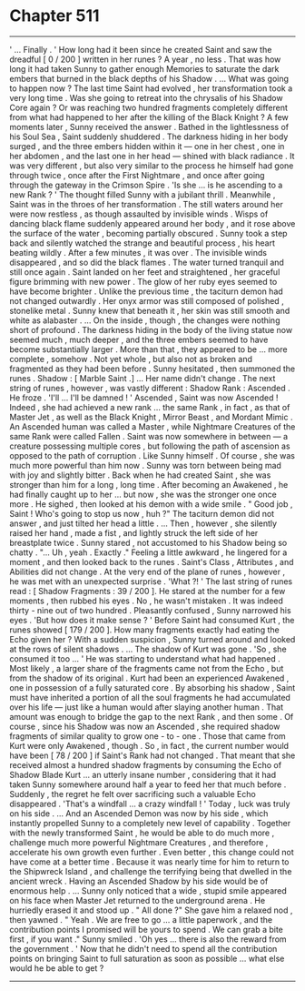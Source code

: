 
# Chapter 511


---

' ... Finally . '
How long had it been since he created Saint and saw the dreadful [ 0 / 200 ] written in her runes ? A year , no less . That was how long it had taken Sunny to gather enough Memories to saturate the dark embers that burned in the black depths of his Shadow .
… What was going to happen now ?
The last time Saint had evolved , her transformation took a very long time . Was she going to retreat into the chrysalis of his Shadow Core again ? Or was reaching two hundred fragments completely different from what had happened to her after the killing of the Black Knight ?
A few moments later , Sunny received the answer .
Bathed in the lightlessness of his Soul Sea , Saint suddenly shuddered . The darkness hiding in her body surged , and the three embers hidden within it — one in her chest , one in her abdomen , and the last one in her head — shined with black radiance .
It was very different , but also very similar to the process he himself had gone through twice , once after the First Nightmare , and once after going through the gateway in the Crimson Spire .
'Is she … is he ascending to a new Rank ? '
The thought filled Sunny with a jubilant thrill .
Meanwhile , Saint was in the throes of her transformation . The still waters around her were now restless , as though assaulted by invisible winds . Wisps of dancing black flame suddenly appeared around her body , and it rose above the surface of the water , becoming partially obscured .
Sunny took a step back and silently watched the strange and beautiful process , his heart beating wildly .
After a few minutes , it was over .
The invisible winds disappeared , and so did the black flames . The water turned tranquil and still once again . Saint landed on her feet and straightened , her graceful figure brimming with new power . The glow of her ruby eyes seemed to have become brighter .
Unlike the previous time , the taciturn demon had not changed outwardly . Her onyx armor was still composed of polished , stonelike metal . Sunny knew that beneath it , her skin was still smooth and white as alabaster .
… On the inside , though , the changes were nothing short of profound .
The darkness hiding in the body of the living statue now seemed much , much deeper , and the three embers seemed to have become substantially larger . More than that , they appeared to be … more complete , somehow . Not yet whole , but also not as broken and fragmented as they had been before .
Sunny hesitated , then summoned the runes .
Shadow : [ Marble Saint .]
… Her name didn't change . The next string of runes , however , was vastly different :
Shadow Rank : Ascended .
He froze .
'I'll … I'll be damned ! '
Ascended , Saint was now Ascended ! Indeed , she had achieved a new rank … the same Rank , in fact , as that of Master Jet , as well as the Black Knight , Mirror Beast , and Mordant Mimic .
An Ascended human was called a Master , while Nightmare Creatures of the same Rank were called Fallen . Saint was now somewhere in between — a creature possessing multiple cores , but following the path of ascension as opposed to the path of corruption .
Like Sunny himself .
Of course , she was much more powerful than him now .
Sunny was torn between being mad with joy and slightly bitter . Back when he had created Saint , she was stronger than him for a long , long time . After becoming an Awakened , he had finally caught up to her … but now , she was the stronger one once more .
He sighed , then looked at his demon with a wide smile .
" Good job , Saint ! Who's going to stop us now , huh ?"
The taciturn demon did not answer , and just tilted her head a little .
… Then , however , she silently raised her hand , made a fist , and lightly struck the left side of her breastplate twice .
Sunny stared , not accustomed to his Shadow being so chatty .
"... Uh , yeah . Exactly ."
Feeling a little awkward , he lingered for a moment , and then looked back to the runes .
Saint's Class , Attributes , and Abilities did not change . At the very end of the plane of runes , however , he was met with an unexpected surprise .
'What ?! '
The last string of runes read :
[ Shadow Fragments : 39 / 200 ].
He stared at the number for a few moments , then rubbed his eyes . No , he wasn't mistaken . It was indeed thirty - nine out of two hundred .
Pleasantly confused , Sunny narrowed his eyes .
'But how does it make sense ? '
Before Saint had consumed Kurt , the runes showed [ 179 / 200 ]. How many fragments exactly had eating the Echo given her ?
With a sudden suspicion , Sunny turned around and looked at the rows of silent shadows .
… The shadow of Kurt was gone .
'So , she consumed it too … '
He was starting to understand what had happened . Most likely , a larger share of the fragments came not from the Echo , but from the shadow of its original . Kurt had been an experienced Awakened , one in possession of a fully saturated core . By absorbing his shadow , Saint must have inherited a portion of all the soul fragments he had accumulated over his life — just like a human would after slaying another human .
That amount was enough to bridge the gap to the next Rank , and then some . Of course , since his Shadow was now an Ascended , she required shadow fragments of similar quality to grow one - to - one . Those that came from Kurt were only Awakened , though .
So , in fact , the current number would have been [ 78 / 200 ] if Saint's Rank had not changed .
That meant that she received almost a hundred shadow fragments by consuming the Echo of Shadow Blade Kurt … an utterly insane number , considering that it had taken Sunny somewhere around half a year to feed her that much before .
Suddenly , the regret he felt over sacrificing such a valuable Echo disappeared .
'That's a windfall … a crazy windfall ! '
Today , luck was truly on his side .
… And an Ascended Demon was now by his side , which instantly propelled Sunny to a completely new level of capability . Together with the newly transformed Saint , he would be able to do much more , challenge much more powerful Nightmare Creatures , and therefore , accelerate his own growth even further .
Even better , this change could not have come at a better time .
Because it was nearly time for him to return to the Shipwreck Island , and challenge the terrifying being that dwelled in the ancient wreck .
Having an Ascended Shadow by his side would be of enormous help .
… Sunny only noticed that a wide , stupid smile appeared on his face when Master Jet returned to the underground arena . He hurriedly erased it and stood up .
" All done ?"
She gave him a relaxed nod , then yawned .
" Yeah . We are free to go … a little paperwork , and the contribution points I promised will be yours to spend . We can grab a bite first , if you want ."
Sunny smiled .
'Oh yes … there is also the reward from the government . '
Now that he didn't need to spend all the contribution points on bringing Saint to full saturation as soon as possible … what else would he be able to get ?

---

